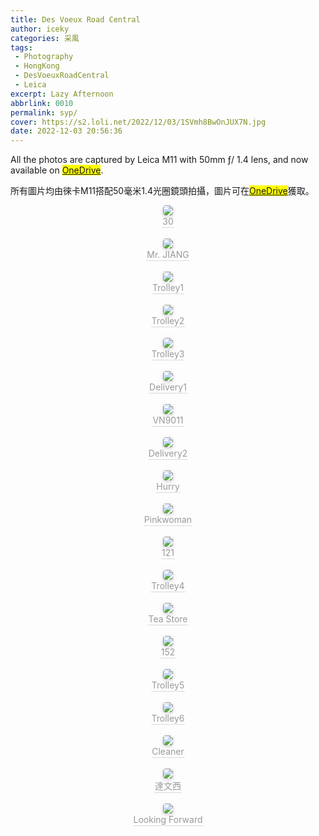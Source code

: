 ```yaml
---
title: Des Voeux Road Central
author: iceky
categories: 采風
tags:
 - Photography
 - HongKong
 - DesVoeuxRoadCentral
 - Leica
excerpt: Lazy Afternoon
abbrlink: 0010
permalink: syp/
cover: https://s2.loli.net/2022/12/03/1SVmh8BwOnJUX7N.jpg
date: 2022-12-03 20:56:36
---
```


All the photos are captured by Leica M11 with 50mm ƒ/ 1.4 lens, and now available on <mark>[OneDrive](https://mycuhk-my.sharepoint.com/:f:/g/personal/1155152798_link_cuhk_edu_hk/EoMlNskSwtFDk9MsnKaLlIgBvCCCJ6sCPPBoG2GMCnBxow?e=eKKODJ)</mark>.

所有圖片均由徠卡M11搭配50毫米1.4光圈鏡頭拍攝，圖片可在<mark>[OneDrive](https://mycuhk-my.sharepoint.com/:f:/g/personal/1155152798_link_cuhk_edu_hk/EoMlNskSwtFDk9MsnKaLlIgBvCCCJ6sCPPBoG2GMCnBxow?e=eKKODJ)</mark>獲取。

<center>
    <img style="border-radius: 0.3125em;
    box-shadow: 0 2px 4px 0 rgba(34,36,38,.12),0 2px 10px 0 rgba(34,36,38,.08);" 
    src="https://i0.hdslb.com/bfs/album/461e8946e2bf08f9a190d559ecb8cbd2d5815557.jpg">
    <br>
    <div style="color:orange; border-bottom: 1px solid #d9d9d9;
    display: inline-block;
    color: #999;
    padding: 1px;">30</div>
</center>

<br/>

<center>
    <img style="border-radius: 0.3125em;
    box-shadow: 0 2px 4px 0 rgba(34,36,38,.12),0 2px 10px 0 rgba(34,36,38,.08);" 
    src="https://i0.hdslb.com/bfs/album/173645180a683c2d9f70b71d96391171e95266d4.jpg">
    <br>
    <div style="color:orange; border-bottom: 1px solid #d9d9d9;
    display: inline-block;
    color: #999;
    padding: 1px;">Mr. JIANG</div>
</center>
<br/>

<center>
    <img style="border-radius: 0.3125em;
    box-shadow: 0 2px 4px 0 rgba(34,36,38,.12),0 2px 10px 0 rgba(34,36,38,.08);" 
    src="https://i0.hdslb.com/bfs/album/016fdb810768136519deddd2a114badea0c54218.jpg">
    <br>
    <div style="color:orange; border-bottom: 1px solid #d9d9d9;
    display: inline-block;
    color: #999;
    padding: 1px;">Trolley1</div>
</center>

<br/>

<center>
    <img style="border-radius: 0.3125em;
    box-shadow: 0 2px 4px 0 rgba(34,36,38,.12),0 2px 10px 0 rgba(34,36,38,.08);" 
    src="https://i0.hdslb.com/bfs/album/da3803d9d30ef7ab3101ae8b607495fa0180826d.jpg">
    <br>
    <div style="color:orange; border-bottom: 1px solid #d9d9d9;
    display: inline-block;
    color: #999;
    padding: 1px;">Trolley2</div>
</center>

<br/>

<center>
    <img style="border-radius: 0.3125em;
    box-shadow: 0 2px 4px 0 rgba(34,36,38,.12),0 2px 10px 0 rgba(34,36,38,.08);" 
    src="https://i0.hdslb.com/bfs/album/47476ee4984eed4d6db37051589c59f02c417bee.jpg">
    <br>
    <div style="color:orange; border-bottom: 1px solid #d9d9d9;
    display: inline-block;
    color: #999;
    padding: 1px;">Trolley3</div>
</center>

<br/>

<center>
    <img style="border-radius: 0.3125em;
    box-shadow: 0 2px 4px 0 rgba(34,36,38,.12),0 2px 10px 0 rgba(34,36,38,.08);" 
    src="https://i0.hdslb.com/bfs/album/7e3cee9a854dd28a7bde4e2bd32b0e2751640d0d.jpg">
    <br>
    <div style="color:orange; border-bottom: 1px solid #d9d9d9;
    display: inline-block;
    color: #999;
    padding: 1px;">Delivery1</div>
</center>




<br/>

<center>
    <img style="border-radius: 0.3125em;
    box-shadow: 0 2px 4px 0 rgba(34,36,38,.12),0 2px 10px 0 rgba(34,36,38,.08);" 
    src="https://i0.hdslb.com/bfs/album/edbe4a1a5c9e960b9279d72e9ea72ef68c5162c6.jpg">
    <br>
    <div style="color:orange; border-bottom: 1px solid #d9d9d9;
    display: inline-block;
    color: #999;
    padding: 1px;">VN9011</div>
</center>

<br/>

<center>
    <img style="border-radius: 0.3125em;
    box-shadow: 0 2px 4px 0 rgba(34,36,38,.12),0 2px 10px 0 rgba(34,36,38,.08);" 
    src="https://i0.hdslb.com/bfs/album/284d76b98118e1d5ea7285bbd1d7e6aef7310b72.jpg">
    <br>
    <div style="color:orange; border-bottom: 1px solid #d9d9d9;
    display: inline-block;
    color: #999;
    padding: 1px;">Delivery2</div>
</center>


<br/>

<center>
    <img style="border-radius: 0.3125em;
    box-shadow: 0 2px 4px 0 rgba(34,36,38,.12),0 2px 10px 0 rgba(34,36,38,.08);" 
    src="https://i0.hdslb.com/bfs/album/f479bc12799a7ade4f5985995b84d002017b3fd2.jpg">
    <br>
    <div style="color:orange; border-bottom: 1px solid #d9d9d9;
    display: inline-block;
    color: #999;
    padding: 1px;">Hurry</div>
</center>

<br/>

<center>
    <img style="border-radius: 0.3125em;
    box-shadow: 0 2px 4px 0 rgba(34,36,38,.12),0 2px 10px 0 rgba(34,36,38,.08);" 
    src="https://i0.hdslb.com/bfs/album/342cd8b30cd0b0ada23d3c7a03afc1ada9cd31d0.jpg">
    <br>
    <div style="color:orange; border-bottom: 1px solid #d9d9d9;
    display: inline-block;
    color: #999;
    padding: 1px;">Pinkwoman</div>
</center>



<br/>

<center>
    <img style="border-radius: 0.3125em;
    box-shadow: 0 2px 4px 0 rgba(34,36,38,.12),0 2px 10px 0 rgba(34,36,38,.08);" 
    src="https://i0.hdslb.com/bfs/album/29b334af11946a8fb17ac666bdb2b34eab9d983a.jpg">
    <br>
    <div style="color:orange; border-bottom: 1px solid #d9d9d9;
    display: inline-block;
    color: #999;
    padding: 1px;">121</div>
</center>

<br/>

<center>
    <img style="border-radius: 0.3125em;
    box-shadow: 0 2px 4px 0 rgba(34,36,38,.12),0 2px 10px 0 rgba(34,36,38,.08);" 
    src="https://i0.hdslb.com/bfs/album/cb4d9acfd4f52e80d737477273e39f73a2d28bf7.jpg">
    <br>
    <div style="color:orange; border-bottom: 1px solid #d9d9d9;
    display: inline-block;
    color: #999;
    padding: 1px;">Trolley4</div>
</center>

<br/>

<center>
    <img style="border-radius: 0.3125em;
    box-shadow: 0 2px 4px 0 rgba(34,36,38,.12),0 2px 10px 0 rgba(34,36,38,.08);" 
    src="https://i0.hdslb.com/bfs/album/5845958b649b3537ea2a709b59c49607ba2701a1.jpg">
    <br>
    <div style="color:orange; border-bottom: 1px solid #d9d9d9;
    display: inline-block;
    color: #999;
    padding: 1px;">Tea Store</div>
</center>

<br/>

<center>
    <img style="border-radius: 0.3125em;
    box-shadow: 0 2px 4px 0 rgba(34,36,38,.12),0 2px 10px 0 rgba(34,36,38,.08);" 
    src="https://i0.hdslb.com/bfs/album/473f07654f242098078b18bec33638ad2ecb6224.jpg">
    <br>
    <div style="color:orange; border-bottom: 1px solid #d9d9d9;
    display: inline-block;
    color: #999;
    padding: 1px;">152</div>
</center>

<br/>

<center>
    <img style="border-radius: 0.3125em;
    box-shadow: 0 2px 4px 0 rgba(34,36,38,.12),0 2px 10px 0 rgba(34,36,38,.08);" 
    src="https://i0.hdslb.com/bfs/album/ce86734412516268a9170bcf54a4e4357b8a8b08.jpg">
    <br>
    <div style="color:orange; border-bottom: 1px solid #d9d9d9;
    display: inline-block;
    color: #999;
    padding: 1px;">Trolley5</div>
</center>


<br/>

<center>
    <img style="border-radius: 0.3125em;
    box-shadow: 0 2px 4px 0 rgba(34,36,38,.12),0 2px 10px 0 rgba(34,36,38,.08);" 
    src="https://i0.hdslb.com/bfs/album/d59434b0cb1835a910a99d48bcdb4e81cd3ca822.jpg">
    <br>
    <div style="color:orange; border-bottom: 1px solid #d9d9d9;
    display: inline-block;
    color: #999;
    padding: 1px;">Trolley6</div>
</center>

<br/>

<center>
    <img style="border-radius: 0.3125em;
    box-shadow: 0 2px 4px 0 rgba(34,36,38,.12),0 2px 10px 0 rgba(34,36,38,.08);" 
    src="https://i0.hdslb.com/bfs/album/ce4ce493c42f6aa038ae85157e47a010fd167aa6.jpg">
    <br>
    <div style="color:orange; border-bottom: 1px solid #d9d9d9;
    display: inline-block;
    color: #999;
    padding: 1px;">Cleaner</div>
</center>


<br/>

<center>
    <img style="border-radius: 0.3125em;
    box-shadow: 0 2px 4px 0 rgba(34,36,38,.12),0 2px 10px 0 rgba(34,36,38,.08);" 
    src="https://i0.hdslb.com/bfs/album/d91b659caa0aab7f18ba9c263326eab0e248f8f0.jpg">
    <br>
    <div style="color:orange; border-bottom: 1px solid #d9d9d9;
    display: inline-block;
    color: #999;
    padding: 1px;">達文西</div>
</center>

<br/>

<center>
    <img style="border-radius: 0.3125em;
    box-shadow: 0 2px 4px 0 rgba(34,36,38,.12),0 2px 10px 0 rgba(34,36,38,.08);" 
    src="https://i0.hdslb.com/bfs/album/1e8ceaf4aaafd3a6a3d91ee4256dc3df543edbc6.jpg">
    <br>
    <div style="color:orange; border-bottom: 1px solid #d9d9d9;
    display: inline-block;
    color: #999;
    padding: 1px;">Looking Forward</div>
</center>


<br/>

